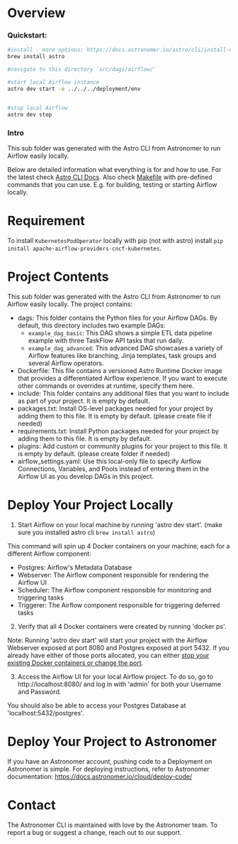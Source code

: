 Overview
========

### Quickstart:

```sh
#install - more options: https://docs.astronomer.io/astro/cli/install-cli
brew install astro 

#navigate to this directory `src/dags/airflow/`

#start local Airflow instance
astro dev start -e ../../../deployment/env


#stop local Airflow
astro dev stop
```

### Intro

This sub folder was generated with the Astro CLI from Astronomer to run Airflow easily locally. 

Below are detailed information what everything is for and how to use. For the latest check [Astro CLI Docs](https://docs.astronomer.io/astro/cli/overview).
Also check [Makefile](Makefile) with pre-defined commands that you can use. E.g. for building, testing or starting Airflow locally.

Requirement
===========

To install `KubernetesPodOperator` locally with pip (not with astro) install `pip install apache-airflow-providers-cncf-kubernetes`.


Project Contents
================

This sub folder was generated with the Astro CLI from Astronomer to run Airflow easily locally. The project contains:

- dags: This folder contains the Python files for your Airflow DAGs. By default, this directory includes two example DAGs:
    - `example_dag_basic`: This DAG shows a simple ETL data pipeline example with three TaskFlow API tasks that run daily.
    - `example_dag_advanced`: This advanced DAG showcases a variety of Airflow features like branching, Jinja templates, task groups and several Airflow operators.
- Dockerfile: This file contains a versioned Astro Runtime Docker image that provides a differentiated Airflow experience. If you want to execute other commands or overrides at runtime, specify them here.
- include: This folder contains any additional files that you want to include as part of your project. It is empty by default.
- packages.txt: Install OS-level packages needed for your project by adding them to this file. It is empty by default. (please create file if needed)
- requirements.txt: Install Python packages needed for your project by adding them to this file. It is empty by default.
- plugins: Add custom or community plugins for your project to this file. It is empty by default. (please create folder if needed)
- airflow_settings.yaml: Use this local-only file to specify Airflow Connections, Variables, and Pools instead of entering them in the Airflow UI as you develop DAGs in this project.

Deploy Your Project Locally
===========================

1. Start Airflow on your local machine by running 'astro dev start'. (make sure you installed astro cli `brew install astro`)

This command will spin up 4 Docker containers on your machine, each for a different Airflow component:

- Postgres: Airflow's Metadata Database
- Webserver: The Airflow component responsible for rendering the Airflow UI
- Scheduler: The Airflow component responsible for monitoring and triggering tasks
- Triggerer: The Airflow component responsible for triggering deferred tasks

2. Verify that all 4 Docker containers were created by running 'docker ps'.

Note: Running 'astro dev start' will start your project with the Airflow Webserver exposed at port 8080 and Postgres exposed at port 5432. If you already have either of those ports allocated, you can either [stop your existing Docker containers or change the port](https://docs.astronomer.io/astro/test-and-troubleshoot-locally#ports-are-not-available).

3. Access the Airflow UI for your local Airflow project. To do so, go to http://localhost:8080/ and log in with 'admin' for both your Username and Password.

You should also be able to access your Postgres Database at 'localhost:5432/postgres'.

Deploy Your Project to Astronomer
=================================

If you have an Astronomer account, pushing code to a Deployment on Astronomer is simple. For deploying instructions, refer to Astronomer documentation: https://docs.astronomer.io/cloud/deploy-code/

Contact
=======

The Astronomer CLI is maintained with love by the Astronomer team. To report a bug or suggest a change, reach out to our support.
